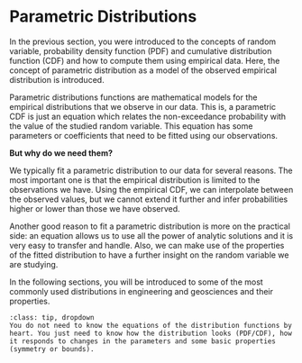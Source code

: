 
# Parametric Distributions

In the previous section, you were introduced to the concepts of random variable, probability density function (PDF) and cumulative distribution function (CDF) and how to compute them using empirical data. Here, the concept of parametric distribution as a model of the observed empirical distribution is introduced.

Parametric distributions functions are mathematical models for the empirical distributions that we observe in our data. This is, a parametric CDF is just an equation which relates the non-exceedance probability with the value of the studied random variable. This equation has some parameters or coefficients that need to be fitted using our observations. 

**But why do we need them?** 

We typically fit a parametric distribution to our data for several reasons. The most important one is that the empirical distribution is limited to the observations we have. Using the empirical CDF, we can interpolate between the observed values, but we cannot extend it further and infer probabilities higher or lower than those we have observed. 

Another good reason to fit a parametric distribution is more on the practical side: an equation allows us to use all the power of analytic solutions and it is very easy to transfer and handle. Also, we can make use of the properties of the fitted distribution to have a further insight on the random variable we are studying.

In the following sections, you will be introduced to some of the most commonly used distributions in engineering and geosciences and their properties. 

```{admonition} MUDE exam information
:class: tip, dropdown
You do not need to know the equations of the distribution functions by heart. You just need to know how the distribution looks (PDF/CDF), how it responds to changes in the parameters and some basic properties (symmetry or bounds).
```